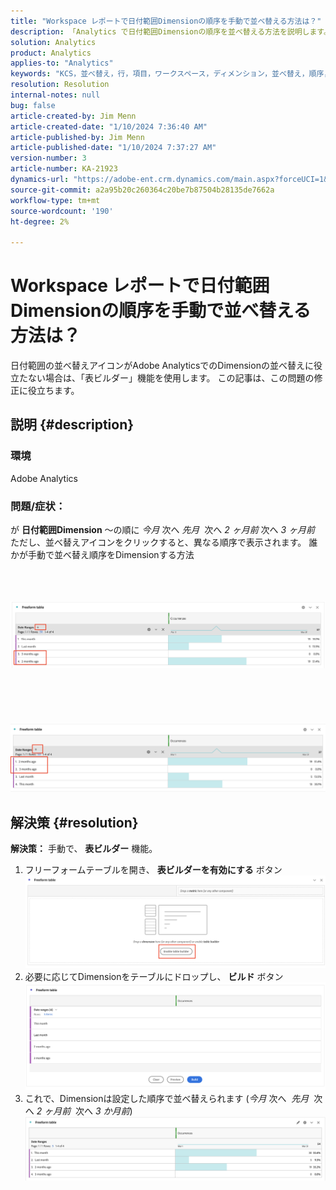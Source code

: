 ```yaml
---
title: "Workspace レポートで日付範囲Dimensionの順序を手動で並べ替える方法は？"
description: 「Analytics で日付範囲Dimensionの順序を並べ替える方法を説明します。 「表ビルダー」機能を使用します。
solution: Analytics
product: Analytics
applies-to: "Analytics"
keywords: "KCS，並べ替え，行，項目，ワークスペース，ディメンション，並べ替え，順序， Analytics"
resolution: Resolution
internal-notes: null
bug: false
article-created-by: Jim Menn
article-created-date: "1/10/2024 7:36:40 AM"
article-published-by: Jim Menn
article-published-date: "1/10/2024 7:37:27 AM"
version-number: 3
article-number: KA-21923
dynamics-url: "https://adobe-ent.crm.dynamics.com/main.aspx?forceUCI=1&pagetype=entityrecord&etn=knowledgearticle&id=c6bf5efd-8aaf-ee11-a569-6045bd006268"
source-git-commit: a2a95b20c260364c20be7b87504b28135de7662a
workflow-type: tm+mt
source-wordcount: '190'
ht-degree: 2%

---
```


# Workspace レポートで日付範囲Dimensionの順序を手動で並べ替える方法は？


日付範囲の並べ替えアイコンがAdobe AnalyticsでのDimensionの並べ替えに役立たない場合は、「表ビルダー」機能を使用します。 この記事は、この問題の修正に役立ちます。

## 説明 {#description}


### <b>環境</b>

Adobe Analytics



### <b>問題/症状：</b>

が <b>日付範囲Dimension</b> ～の順に *今月* 次へ *先月*  次へ *2 ヶ月前* 次へ *3 ヶ月前* ただし、並べ替えアイコンをクリックすると、異なる順序で表示されます。
誰かが手動で並べ替え順序をDimensionする方法

<br> <br><br>![](assets/___c7bf5efd-8aaf-ee11-a569-6045bd006268___.png)<br><br> <br><br> <br><br>![](assets/___c9bf5efd-8aaf-ee11-a569-6045bd006268___.png)<br>

## 解決策 {#resolution}

<b>解決策：</b>
手動で、 <b>表ビルダー</b> 機能。

1. フリーフォームテーブルを開き、 <b>表ビルダーを有効にする</b> ボタン ![](assets/d4eda136-2fcd-ed11-b597-6045bd006793.png)
2. 必要に応じてDimensionをテーブルにドロップし、 <b>ビルド</b> ボタン![](assets/69497031-30cd-ed11-b597-6045bd006793.png)
3. これで、Dimensionは設定した順序で並べ替えられます (*今月* 次へ  *先月*  次へ *2 ヶ月前*  次へ *3 か月前*)![](assets/efb1744a-30cd-ed11-b597-6045bd006793.png)



